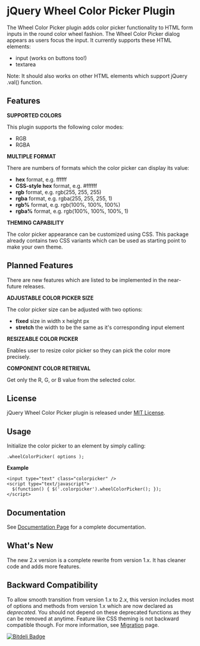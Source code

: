 jQuery Wheel Color Picker Plugin
================================

The Wheel Color Picker plugin adds color picker functionality to HTML form inputs in the round color wheel fashion. The Wheel Color Picker dialog appears as users focus the input. It currently supports these HTML elements:

*   input (works on buttons too!)
*   textarea

Note: It should also works on other HTML elements which support jQuery .val() function.


Features
--------

**SUPPORTED COLORS**

This plugin supports the following color modes:

*   RGB
*   RGBA

**MULTIPLE FORMAT**

There are numbers of formats which the color picker can display its value:

*   **hex** format, e.g. ffffff
*   **CSS-style hex** format, e.g. #ffffff
*   **rgb** format, e.g. rgb(255, 255, 255)
*   **rgba** format, e.g. rgba(255, 255, 255, 1)
*   **rgb%** format, e.g. rgb(100%, 100%, 100%)
*   **rgba%** format, e.g. rgb(100%, 100%, 100%, 1)

**THEMING CAPABILITY**

The color picker appearance can be customized using CSS. This package already contains two CSS variants which can be used as starting point to make your own theme.


Planned Features
----------------

There are new features which are listed to be implemented in the near-future releases.

**ADJUSTABLE COLOR PICKER SIZE**

The color picker size can be adjusted with two options:

*   **fixed** size in width x height px
*   **stretch** the width to be the same as it's corresponding input element

**RESIZEABLE COLOR PICKER**

Enables user to resize color picker so they can pick the color more precisely.

**COMPONENT COLOR RETRIEVAL**

Get only the R, G, or B value from the selected color.


License
-------
jQuery Wheel Color Picker plugin is released under [MIT License](http://opensource.org/licenses/MIT).


Usage
-----

Initialize the color picker to an element by simply calling:

    .wheelColorPicker( options );

**Example**

    <input type="text" class="colorpicker" />
    <script type="text/javascript">
      $(function() { $('.colorpicker').wheelColorPicker(); });
    </script>


Documentation
-------------
See [Documentation Page](https://github.com/fujaru/jquery-wheelcolorpicker/wiki) for a complete documentation.


What's New
----------
The new 2.x version is a complete rewrite from version 1.x. It has cleaner code and adds more features.


Backward Compatibility
----------------------
To allow smooth transition from version 1.x to 2.x, this version includes most of options and methods from version 1.x which are now declared as *deprecated*. You should not depend on these deprecated functions as they can be removed at anytime. 
Feature like CSS theming is not backward compatible though. For more information, see [Migration](https://github.com/fujaru/jquery-wheelcolorpicker/wiki/Migration) page.

[![Bitdeli Badge](https://d2weczhvl823v0.cloudfront.net/fujaru/jquery-wheelcolorpicker/trend.png)](https://bitdeli.com/free "Bitdeli Badge")
